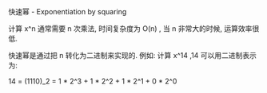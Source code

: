 快速幂 - Exponentiation by squaring

计算 x^n 通常需要 n 次乘法, 时间复杂度为 O(n) , 当 n 非常大的时候, 运算效率很低.

快速幂是通过把 n 转化为二进制来实现的. 例如: 计算 x^14 ,14 可以用二进制表示为:

14 = (1110)_2 = 1 * 2^3 + 1 * 2^2 + 1 * 2^1 + 0 * 2^0
